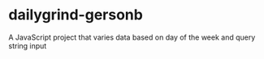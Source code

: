 # dailygrind-gersonb
A JavaScript project that varies data based on day of the week and query string input
